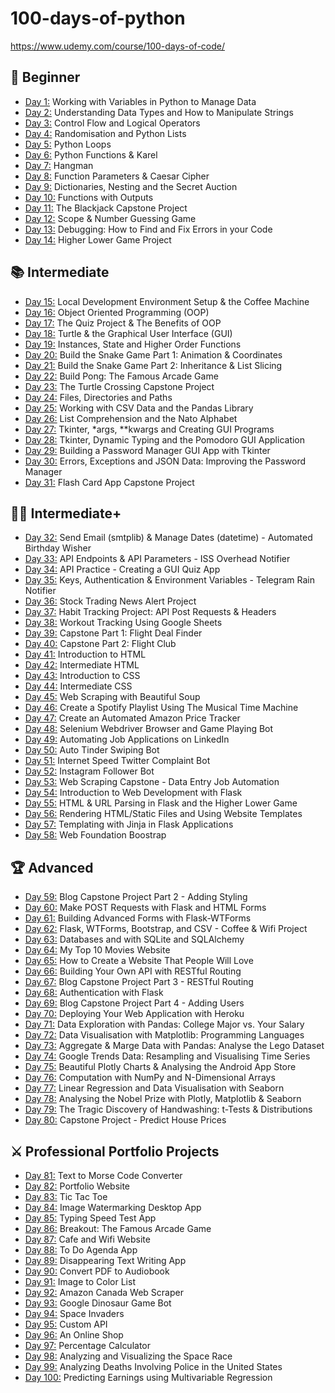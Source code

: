 # 100-days-of-python

https://www.udemy.com/course/100-days-of-code/

## 🔰 Beginner
- [Day 1:](/001) Working with Variables in Python to Manage Data
- [Day 2:](/002) Understanding Data Types and How to Manipulate Strings
- [Day 3:](/003) Control Flow and Logical Operators
- [Day 4:](/004) Randomisation and Python Lists
- [Day 5:](/005) Python Loops
- [Day 6:](/006) Python Functions & Karel
- [Day 7:](/007) Hangman
- [Day 8:](/008) Function Parameters & Caesar Cipher
- [Day 9:](/009) Dictionaries, Nesting and the Secret Auction
- [Day 10:](/010) Functions with Outputs
- [Day 11:](/011) The Blackjack Capstone Project
- [Day 12:](/012) Scope & Number Guessing Game
- [Day 13:](/013) Debugging: How to Find and Fix Errors in your Code
- [Day 14:](/014) Higher Lower Game Project

## 📚 Intermediate
- [Day 15:](/015) Local Development Environment Setup & the Coffee Machine
- [Day 16:](/016) Object Oriented Programming (OOP)
- [Day 17:](/017) The Quiz Project & The Benefits of OOP
- [Day 18:](/018) Turtle & the Graphical User Interface (GUI)
- [Day 19:](/019) Instances, State and Higher Order Functions
- [Day 20:](/020) Build the Snake Game Part 1: Animation & Coordinates
- [Day 21:](/021) Build the Snake Game Part 2: Inheritance & List Slicing
- [Day 22:](/022) Build Pong: The Famous Arcade Game
- [Day 23:](/023) The Turtle Crossing Capstone Project
- [Day 24:](/024) Files, Directories and Paths
- [Day 25:](/025) Working with CSV Data and the Pandas Library
- [Day 26:](/026) List Comprehension and the Nato Alphabet
- [Day 27:](/027) Tkinter, *args, **kwargs and Creating GUI Programs
- [Day 28:](/028) Tkinter, Dynamic Typing and the Pomodoro GUI Application
- [Day 29:](/029) Building a Password Manager GUI App with Tkinter
- [Day 30:](/030) Errors, Exceptions and JSON Data: Improving the Password Manager
- [Day 31:](/031) Flash Card App Capstone Project

## 👨‍💻 Intermediate+
- [Day 32:](/032) Send Email (smtplib) & Manage Dates (datetime) - Automated Birthday Wisher
- [Day 33:](/033) API Endpoints & API Parameters - ISS Overhead Notifier
- [Day 34:](/034) API Practice - Creating a GUI Quiz App
- [Day 35:](/035) Keys, Authentication & Environment Variables - Telegram Rain Notifier
- [Day 36:](/036) Stock Trading News Alert Project
- [Day 37:](/037) Habit Tracking Project: API Post Requests & Headers
- [Day 38:](/038) Workout Tracking Using Google Sheets
- [Day 39:](/039) Capstone Part 1: Flight Deal Finder
- [Day 40:](/040) Capstone Part 2: Flight Club
- [Day 41:](/041) Introduction to HTML
- [Day 42:](/042) Intermediate HTML
- [Day 43:](/043) Introduction to CSS
- [Day 44:](/044) Intermediate CSS
- [Day 45:](/045) Web Scraping with Beautiful Soup
- [Day 46:](/046) Create a Spotify Playlist Using The Musical Time Machine
- [Day 47:](/047) Create an Automated Amazon Price Tracker
- [Day 48:](/048) Selenium Webdriver Browser and Game Playing Bot
- [Day 49:](/049) Automating Job Applications on LinkedIn
- [Day 50:](/050) Auto Tinder Swiping Bot
- [Day 51:](/051) Internet Speed Twitter Complaint Bot
- [Day 52:](/052) Instagram Follower Bot
- [Day 53:](/053) Web Scraping Capstone - Data Entry Job Automation
- [Day 54:](/054) Introduction to Web Development with Flask
- [Day 55:](/055) HTML & URL Parsing in Flask and the Higher Lower Game
- [Day 56:](/056) Rendering HTML/Static Files and Using Website Templates
- [Day 57:](/057) Templating with Jinja in Flask Applications
- [Day 58:](/058) Web Foundation Boostrap

## 🏆 Advanced
- [Day 59:](/059) Blog Capstone Project Part 2 - Adding Styling
- [Day 60:](/060) Make POST Requests with Flask and HTML Forms
- [Day 61:](/061) Building Advanced Forms with Flask-WTForms
- [Day 62:](/062) Flask, WTForms, Bootstrap, and CSV - Coffee & Wifi Project
- [Day 63:](/063) Databases and with SQLite and SQLAlchemy
- [Day 64:](/064) My Top 10 Movies Website
- [Day 65:](/065) How to Create a Website That People Will Love
- [Day 66:](/066) Building Your Own API with RESTful Routing
- [Day 67:](/067) Blog Capstone Project Part 3 - RESTful Routing
- [Day 68:](/068) Authentication with Flask
- [Day 69:](/069) Blog Capstone Project Part 4 - Adding Users
- [Day 70:](/070) Deploying Your Web Application with Heroku
- [Day 71:](/071) Data Exploration with Pandas: College Major vs. Your Salary
- [Day 72:](/072) Data Visualisation with Matplotlib: Programming Languages
- [Day 73:](/073) Aggregate & Marge Data with Pandas: Analyse the Lego Dataset
- [Day 74:](/074) Google Trends Data: Resampling and Visualising Time Series
- [Day 75:](/075) Beautiful Plotly Charts & Analysing the Android App Store
- [Day 76:](/076) Computation with NumPy and N-Dimensional Arrays
- [Day 77:](/077) Linear Regression and Data Visualisation with Seaborn
- [Day 78:](/078) Analysing the Nobel Prize with Plotly, Matplotlib & Seaborn
- [Day 79:](/079) The Tragic Discovery of Handwashing: t-Tests & Distributions
- [Day 80:](/080) Capstone Project - Predict House Prices

## ⚔ Professional Portfolio Projects
- [Day 81:](/081) Text to Morse Code Converter
- [Day 82:](/082) Portfolio Website
- [Day 83:](/083) Tic Tac Toe
- [Day 84:](/084) Image Watermarking Desktop App
- [Day 85:](/085) Typing Speed Test App
- [Day 86:](/086) Breakout: The Famous Arcade Game
- [Day 87:](/087) Cafe and Wifi Website
- [Day 88:](/088) To Do Agenda App
- [Day 89:](/089) Disappearing Text Writing App
- [Day 90:](/090) Convert PDF to Audiobook
- [Day 91:](/091) Image to Color List
- [Day 92:](/092) Amazon Canada Web Scraper
- [Day 93:](/093) Google Dinosaur Game Bot
- [Day 94:](/094) Space Invaders
- [Day 95:](/095) Custom API
- [Day 96:](/096) An Online Shop
- [Day 97:](/097) Percentage Calculator
- [Day 98:](/098) Analyzing and Visualizing the Space Race
- [Day 99:](/099) Analyzing Deaths Involving Police in the United States
- [Day 100:](/0100) Predicting Earnings using Multivariable Regression
